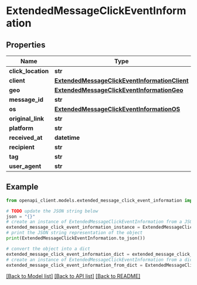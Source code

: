 # ExtendedMessageClickEventInformation



## Properties

Name | Type | Description | Notes
------------ | ------------- | ------------- | -------------
**click_location** | **str** |  | [optional] 
**client** | [**ExtendedMessageClickEventInformationClient**](ExtendedMessageClickEventInformationClient.md) |  | [optional] 
**geo** | [**ExtendedMessageClickEventInformationGeo**](ExtendedMessageClickEventInformationGeo.md) |  | [optional] 
**message_id** | **str** |  | [optional] 
**os** | [**ExtendedMessageClickEventInformationOS**](ExtendedMessageClickEventInformationOS.md) |  | [optional] 
**original_link** | **str** |  | [optional] 
**platform** | **str** |  | [optional] 
**received_at** | **datetime** |  | [optional] 
**recipient** | **str** |  | [optional] 
**tag** | **str** |  | [optional] 
**user_agent** | **str** |  | [optional] 

## Example

```python
from openapi_client.models.extended_message_click_event_information import ExtendedMessageClickEventInformation

# TODO update the JSON string below
json = "{}"
# create an instance of ExtendedMessageClickEventInformation from a JSON string
extended_message_click_event_information_instance = ExtendedMessageClickEventInformation.from_json(json)
# print the JSON string representation of the object
print(ExtendedMessageClickEventInformation.to_json())

# convert the object into a dict
extended_message_click_event_information_dict = extended_message_click_event_information_instance.to_dict()
# create an instance of ExtendedMessageClickEventInformation from a dict
extended_message_click_event_information_from_dict = ExtendedMessageClickEventInformation.from_dict(extended_message_click_event_information_dict)
```
[[Back to Model list]](../README.md#documentation-for-models) [[Back to API list]](../README.md#documentation-for-api-endpoints) [[Back to README]](../README.md)


